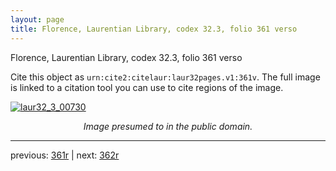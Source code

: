 ```yaml
---
layout: page
title: Florence, Laurentian Library, codex 32.3, folio 361 verso
---
```


Florence, Laurentian Library, codex 32.3, folio 361 verso

Cite this object as `urn:cite2:citelaur:laur32pages.v1:361v`.  The full image is linked to a citation tool you can use to cite regions of the image.

[![laur32_3_00730](http://www.homermultitext.org/iipsrv?IIIF=/project/homer/pyramidal/deepzoom/citelaur/laur32imgs/v1/laur32_3_00730.tif/full/800,/0/default.jpg)](http://www.homermultitext.org/ict2/?urn=urn:cite2:citelaur:laur32imgs.v1:laur32_3_00730) 

<p style="text-align: center; font-style: italic;">Image presumed to in the public domain.</p>

---

previous: [361r](../361r/) | next: [362r](../362r/)